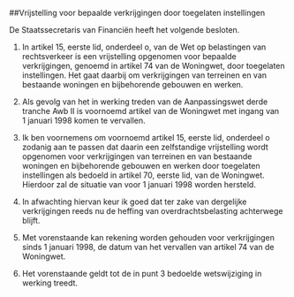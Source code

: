 <meta http-equiv='Content-Type' content='text/html; charset=utf-8' />

##Vrijstelling voor bepaalde verkrijgingen door toegelaten instellingen

De Staatssecretaris van Financiën heeft het volgende besloten. 

1. In artikel 15, eerste lid, onderdeel o, van de Wet op belastingen van rechtsverkeer is een vrijstelling opgenomen voor bepaalde verkrijgingen, genoemd in artikel 74 van de Woningwet, door toegelaten instellingen. Het gaat daarbij om verkrijgingen van terreinen en van bestaande woningen en bijbehorende gebouwen en werken.  

2. Als gevolg van het in werking treden van de Aanpassingswet derde tranche Awb II is voornoemd artikel van de Woningwet met ingang van 1 januari 1998 komen te vervallen.  

3. Ik ben voornemens om voornoemd artikel 15, eerste lid, onderdeel o zodanig aan te passen dat daarin een zelfstandige vrijstelling wordt opgenomen voor verkrijgingen van terreinen en van bestaande woningen en bijbehorende gebouwen en werken door toegelaten instellingen als bedoeld in artikel 70, eerste lid, van de Woningwet. Hierdoor zal de situatie van voor 1 januari 1998 worden hersteld.  

4. In afwachting hiervan keur ik goed dat ter zake van dergelijke verkrijgingen reeds nu de heffing van overdrachtsbelasting achterwege blijft.  

5. Met vorenstaande kan rekening worden gehouden voor verkrijgingen sinds 1 januari 1998, de datum van het vervallen van artikel 74 van de Woningwet.  

6. Het vorenstaande geldt tot de in punt 3 bedoelde wetswijziging in werking treedt.      
